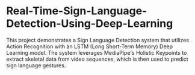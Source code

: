 # Real-Time-Sign-Language-Detection-Using-Deep-Learning
This project demonstrates a Sign Language Detection system that utilizes Action Recognition with an LSTM (Long Short-Term Memory) Deep Learning model. The system leverages MediaPipe's Holistic Keypoints to extract skeletal data from video sequences, which is then used to predict sign language gestures.
